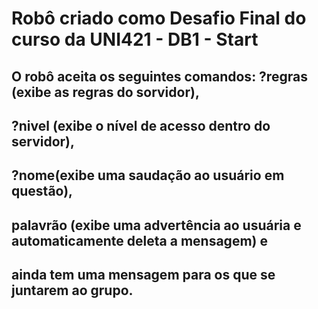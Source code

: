 # Robô criado como Desafio Final do curso da UNI421 - DB1 - Start
## O robô aceita os seguintes comandos: ?regras (exibe as regras do sorvidor),
## ?nivel (exibe o nível de acesso dentro do servidor),
## ?nome(exibe uma saudação ao usuário em questão),
## palavrão (exibe uma advertência ao usuária e automaticamente deleta a mensagem) e
## ainda tem uma mensagem para os que se juntarem ao grupo.
